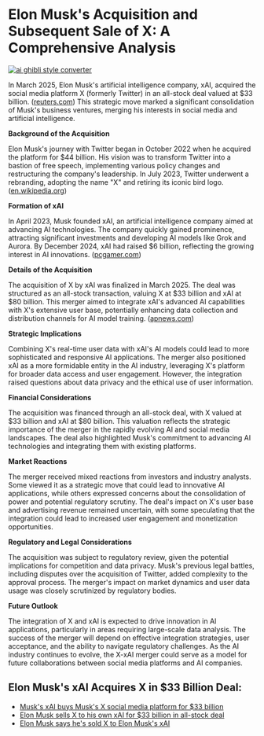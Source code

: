 # Elon Musk's Acquisition and Subsequent Sale of X: A Comprehensive Analysis

[![ai ghibli style converter](https://i.imgur.com/dwt8Y5G.gif)](https://witbeam.net/slzx)

In March 2025, Elon Musk's artificial intelligence company, xAI, acquired the social media platform X (formerly Twitter) in an all-stock deal valued at $33 billion. ([reuters.com](https://www.reuters.com/markets/deals/musks-xai-buys-social-media-platform-x-45-billion-2025-03-28/?utm_source=openai)) This strategic move marked a significant consolidation of Musk's business ventures, merging his interests in social media and artificial intelligence.

**Background of the Acquisition**

Elon Musk's journey with Twitter began in October 2022 when he acquired the platform for $44 billion. His vision was to transform Twitter into a bastion of free speech, implementing various policy changes and restructuring the company's leadership. In July 2023, Twitter underwent a rebranding, adopting the name "X" and retiring its iconic bird logo. ([en.wikipedia.org](https://en.wikipedia.org/wiki/Twitter?utm_source=openai))

**Formation of xAI**

In April 2023, Musk founded xAI, an artificial intelligence company aimed at advancing AI technologies. The company quickly gained prominence, attracting significant investments and developing AI models like Grok and Aurora. By December 2024, xAI had raised $6 billion, reflecting the growing interest in AI innovations. ([pcgamer.com](https://www.pcgamer.com/gaming-industry/elon-musk-says-hes-sold-x-to-elon-musks-xai/?utm_source=openai))

**Details of the Acquisition**

The acquisition of X by xAI was finalized in March 2025. The deal was structured as an all-stock transaction, valuing X at $33 billion and xAI at $80 billion. This merger aimed to integrate xAI's advanced AI capabilities with X's extensive user base, potentially enhancing data collection and distribution channels for AI model training. ([apnews.com](https://apnews.com/article/b245f463076ac9b72c41f92160dc77eb?utm_source=openai))

**Strategic Implications**

Combining X's real-time user data with xAI's AI models could lead to more sophisticated and responsive AI applications. The merger also positioned xAI as a more formidable entity in the AI industry, leveraging X's platform for broader data access and user engagement. However, the integration raised questions about data privacy and the ethical use of user information.

**Financial Considerations**

The acquisition was financed through an all-stock deal, with X valued at $33 billion and xAI at $80 billion. This valuation reflects the strategic importance of the merger in the rapidly evolving AI and social media landscapes. The deal also highlighted Musk's commitment to advancing AI technologies and integrating them with existing platforms.

**Market Reactions**

The merger received mixed reactions from investors and industry analysts. Some viewed it as a strategic move that could lead to innovative AI applications, while others expressed concerns about the consolidation of power and potential regulatory scrutiny. The deal's impact on X's user base and advertising revenue remained uncertain, with some speculating that the integration could lead to increased user engagement and monetization opportunities.

**Regulatory and Legal Considerations**

The acquisition was subject to regulatory review, given the potential implications for competition and data privacy. Musk's previous legal battles, including disputes over the acquisition of Twitter, added complexity to the approval process. The merger's impact on market dynamics and user data usage was closely scrutinized by regulatory bodies.

**Future Outlook**

The integration of X and xAI is expected to drive innovation in AI applications, particularly in areas requiring large-scale data analysis. The success of the merger will depend on effective integration strategies, user acceptance, and the ability to navigate regulatory challenges. As the AI industry continues to evolve, the X-xAI merger could serve as a model for future collaborations between social media platforms and AI companies.


## Elon Musk's xAI Acquires X in $33 Billion Deal:
- [Musk's xAI buys Musk's X social media platform for $33 billion](https://www.reuters.com/markets/deals/musks-xai-buys-social-media-platform-x-45-billion-2025-03-28/?utm_source=openai)
- [Elon Musk sells X to his own xAI for $33 billion in all-stock deal](https://apnews.com/article/b245f463076ac9b72c41f92160dc77eb?utm_source=openai)
- [Elon Musk says he's sold X to Elon Musk's xAI](https://www.pcgamer.com/gaming-industry/elon-musk-says-hes-sold-x-to-elon-musks-xai/?utm_source=openai)